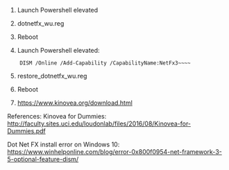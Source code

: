 1. Launch Powershell elevated
2. dotnetfx_wu.reg
3. Reboot

4. Launch Powershell elevated:
```
    DISM /Online /Add-Capability /CapabilityName:NetFx3~~~~
```

5. restore_dotnetfx_wu.reg
6. Reboot

7. https://www.kinovea.org/download.html


References:
Kinovea for Dummies:
http://faculty.sites.uci.edu/loudonlab/files/2016/08/Kinovea-for-Dummies.pdf

Dot Net FX install error on Windows 10: https://www.winhelponline.com/blog/error-0x800f0954-net-framework-3-5-optional-feature-dism/